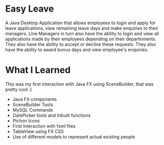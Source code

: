 # Easy Leave

A Java Desktop Application that allows employees to login and apply for leave applications, view remaining leave days and make enquiries to their managers.
Line Managers in turn also have the ability to login and view all applications made by their employees depending on their departnments. They also have the ability to accept or decline these requests. They also have the ability to award bonus days and view employee's enquiries.

# What I Learned

This was my first interaction with Java FX using SceneBuilder, that was pretty cool :)

* Java FX components
* SceneBuilder Tools
* MySQL Commands
* DatePicker tools and Inbuilt functions
* Pichon Icons
* First Interaction with fxml files
* TableView using FX CSS
* Use of different models to represent actual existing people
